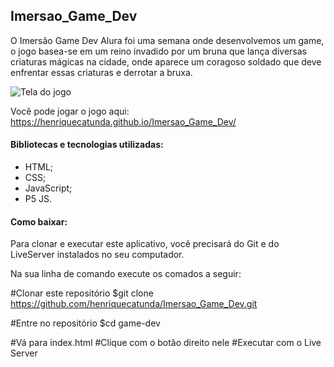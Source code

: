 ## Imersao_Game_Dev

O Imersão Game Dev Alura foi uma semana onde desenvolvemos um game, o jogo basea-se em um reino invadido por um bruna que lança diversas criaturas mágicas na cidade, onde aparece um coragoso soldado que deve  enfrentar essas criaturas e derrotar a bruxa.

![Tela do jogo]()


Você pode jogar o jogo aqui:  https://henriquecatunda.github.io/Imersao_Game_Dev/ 

#### Bibliotecas e tecnologias utilizadas:

   * HTML;
   * CSS;
   * JavaScript;
   * P5 JS.

#### Como baixar:

Para clonar e executar este aplicativo, você precisará do Git e do LiveServer instalados no seu computador.

Na sua linha de comando execute os comados a seguir:

#Clonar este repositório
$git clone https://github.com/henriquecatunda/Imersao_Game_Dev.git

#Entre no repositório
$cd game-dev

#Vá para index.html
#Clique com o botão direito nele
#Executar com o Live Server
